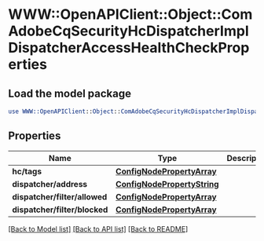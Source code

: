 # WWW::OpenAPIClient::Object::ComAdobeCqSecurityHcDispatcherImplDispatcherAccessHealthCheckProperties

## Load the model package
```perl
use WWW::OpenAPIClient::Object::ComAdobeCqSecurityHcDispatcherImplDispatcherAccessHealthCheckProperties;
```

## Properties
Name | Type | Description | Notes
------------ | ------------- | ------------- | -------------
**hc/tags** | [**ConfigNodePropertyArray**](ConfigNodePropertyArray.md) |  | [optional] 
**dispatcher/address** | [**ConfigNodePropertyString**](ConfigNodePropertyString.md) |  | [optional] 
**dispatcher/filter/allowed** | [**ConfigNodePropertyArray**](ConfigNodePropertyArray.md) |  | [optional] 
**dispatcher/filter/blocked** | [**ConfigNodePropertyArray**](ConfigNodePropertyArray.md) |  | [optional] 

[[Back to Model list]](../README.md#documentation-for-models) [[Back to API list]](../README.md#documentation-for-api-endpoints) [[Back to README]](../README.md)


